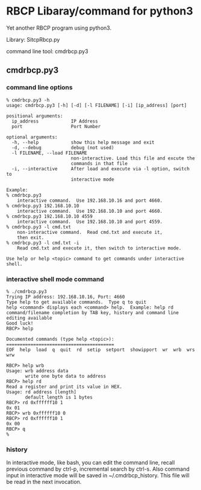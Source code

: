 # RBCP Libaray/command for python3

Yet another RBCP program using python3.

Library: SitcpRbcp.py

command line tool: cmdrbcp.py3

## cmdrbcp.py3

### command line options

```
% cmdrbcp.py3 -h
usage: cmdrbcp.py3 [-h] [-d] [-l FILENAME] [-i] [ip_address] [port]

positional arguments:
  ip_address            IP Address
  port                  Port Number

optional arguments:
  -h, --help            show this help message and exit
  -d, --debug           debug (not used)
  -l FILENAME, --load FILENAME
                        non-interactive. Load this file and excute the
                        commands in that file
  -i, --interactive     After load and execute via -l option, switch to
                        interactive mode

Example:
% cmdrbcp.py3
    interactive command.  Use 192.168.10.16 and port 4660.
% cmdrbcp.py3 192.168.10.10
    interactive command.  Use 192.168.10.10 and port 4660.
% cmdrbcp.py3 192.168.10.10 4559
    interactive command.  Use 192.168.10.10 and port 4559.
% cmdrbcp.py3 -l cmd.txt
    non-interactive command.  Read cmd.txt and execute it,
    then exit.
% cmdrbcp.py3 -l cmd.txt -i
    Read cmd.txt and execute it, then switch to interactive mode.

Use help or help <topic> command to get commands under interactive shell.
```

### interactive shell mode command

```
% ./cmdrbcp.py3
Trying IP address: 192.168.10.16, Port: 4660
Type help to get available commands.  Type q to quit
help <command> displays each <command> help.  Example: help rd
command/filename completion by TAB key, history and command line editing available
Good luck!
RBCP> help

Documented commands (type help <topic>):
========================================
EOF  help  load  q  quit  rd  setip  setport  showipport  wr  wrb  wrs  wrw

RBCP> help wrb
Usage: wrb address data
       write one byte data to address
RBCP> help rd
Read a register and print its value in HEX.
Usage: rd address [length]
       default length is 1 bytes
RBCP> rd 0xffffff10 1
0x 01
RBCP> wrb 0xffffff10 0
RBCP> rd 0xffffff10 1
0x 00
RBCP> q
%
```

### history

In interactive mode, like bash, you can edit the command line,
recall previous command by ctrl-p, incremental search by ctrl-s.
Also command input in interactive mode will be saved in
~/.cmdrbcp_history.  This file will be read in the next invocation.
